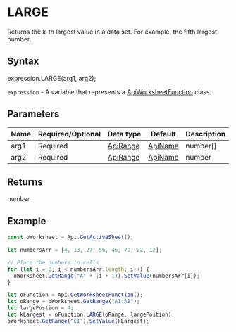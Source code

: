 # LARGE

Returns the k-th largest value in a data set. For example, the fifth largest number.

## Syntax

expression.LARGE(arg1, arg2);

`expression` - A variable that represents a [ApiWorksheetFunction](../ApiWorksheetFunction.md) class.

## Parameters

| **Name** | **Required/Optional** | **Data type** | **Default** | **Description** |
| ------------- | ------------- | ------------- | ------------- | ------------- |
| arg1 | Required | [ApiRange](../../ApiRange/ApiRange.md) | [ApiName](../../ApiName/ApiName.md) | number[] |  | The array or range of data for which the k-th largest value will be determined. |
| arg2 | Required | [ApiRange](../../ApiRange/ApiRange.md) | [ApiName](../../ApiName/ApiName.md) | number |  | The position (from the largest) in the array or cell range of data to return. |

## Returns

number

## Example



```javascript
const oWorksheet = Api.GetActiveSheet();

let numbersArr = [4, 13, 27, 56, 46, 79, 22, 12];

// Place the numbers in cells
for (let i = 0; i < numbersArr.length; i++) {
  oWorksheet.GetRange("A" + (i + 1)).SetValue(numbersArr[i]);
}

let oFunction = Api.GetWorksheetFunction();
let oRange = oWorksheet.GetRange("A1:A8");
let largePostion = 4;
let kLargest = oFunction.LARGE(oRange, largePostion);
oWorksheet.GetRange("C1").SetValue(kLargest);

```

